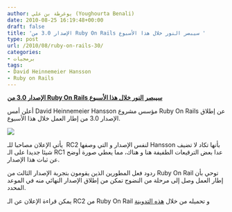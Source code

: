 ```yaml
---
author: يوغرطة بن علي (Youghourta Benali)
date: 2010-08-25 16:19:48+00:00
draft: false
title: 'الإصدار 3.0 من Ruby On Rails سيبصر النور خلال هذا الأسبوع '
type: post
url: /2010/08/ruby-on-rails-30/
categories:
- برمجيات
tags:
- David Heinnemeier Hansson
- Ruby on Rails
---
```


**[الإصدار 3.0 من Ruby On Rails سيبصر النور خلال هذا الأسبوع]( http://www.it-scoop.com/2010/08/ruby-on-rails-30/)**




أعلن أمس David Heinnemeier Hansson مؤسس مشروع Ruby On Rails عن إطلاق الإصدار 3.0 من إطار العمل خلال هذا الأسبوع.







[![](http://www.it-scoop.com/wp-content/uploads/2010/08/rails-logo.png)
](http://www.it-scoop.com/2010/08/ruby-on-rails-30/)


يأتي الإعلان مصاحبا للـ  RC2 لنفس الإصدار و التي وصفها Hansson بأنها تكاد لا تضيف شيئا جديدا على الـ RC1 عدا بعض الترقيعات الطفيفة هنا و هناك، مما يعطي صورة أوضح عن ثبات هذا الإصدار.

ردود فعل المطورين الذين يقومون بتجربة الإصدار الثالث من Ruby On Rail توحي بأن إطار العمل وصل إلى مرحلة من النضوج تمكن من إطلاق الإصدار النهائي منه في الموعد المحدد.

يمكن قراءة الإعلان عن الـ RC2 من Ruby On Rail و تحميله من خلال [هذه التدوينة](http://weblog.rubyonrails.org/2010/8/24/rails-3-0-release-candidate-2)
